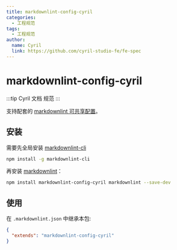 ```yaml
---
title: markdownlint-config-cyril
categories:
  - 工程规范
tags:
  - 工程规范
author:
  name: Cyril
  link: https://github.com/cyril-studio-fe/fe-spec
---
```


# markdownlint-config-cyril

:::tip
Cyril 文档 规范
:::

支持配套的 [markdownlint 可共享配置](https://www.npmjs.com/package/markdownlint#optionsconfig)。

## 安装
需要先全局安装 [markdownlint-cli](https://www.npmjs.com/package/markdownlint-cli)
```bash
npm install -g markdownlint-cli
```

再安装 [markdownlint](https://www.npmjs.com/package/markdownlint)：

```bash
npm install markdownlint-config-cyril markdownlint --save-dev
```

## 使用

在 `.markdownlint.json` 中继承本包:

```json
{
  "extends": "markdownlint-config-cyril"
}
```
